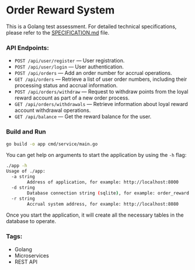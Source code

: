 # Order Reward System 

This is a Golang test assessment. 
For detailed technical specifications, please refer to the [SPECIFICATION.md](https://github.com/alexgaas/order-reward/blob/main/SPECIFICATION.md) file.

### API Endpoints:

* `POST /api/user/register` — User registration.
* `POST /api/user/login` — User authentication.
* `POST /api/orders` — Add an order number for accrual operations.
* `GET /api/orders` — Retrieve a list of user order numbers, including their processing status and accrual information.
* `POST /api/orders/withdraw` — Request to withdraw points from the loyal reward account as part of a new order process.
* `GET /api/orders/withdrawals` — Retrieve information about loyal reward account withdrawal operations.
* `GET /api/balance` — Get the reward balance for the user.

### Build and Run

```BASH
go build -o app cmd/service/main.go
```

You can get help on arguments to start the application by using the `-h` flag:

```BASH
./app -h
Usage of ./app:
  -a string
        Address of application, for example: http://localhost:8000
  -d string
        Database connection string (sqlite), for example: order_reward.db
  -r string
        Accrual system address, for example: http://localhost:8080
```

Once you start the application, it will create all the necessary tables in the database to operate.

### Tags:
* Golang
* Microservices
* REST API
